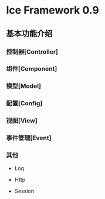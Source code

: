 # Ice Framework 0.9

## 基本功能介绍

### 控制器[Controller]

### 组件[Component]

### 模型[Model]

### 配置[Config]

### 视图[View]

### 事件管理[Event]

### 其他

* Log

* Http

* Session

